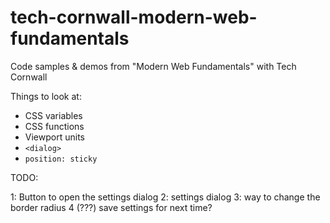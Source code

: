 # tech-cornwall-modern-web-fundamentals
Code samples &amp; demos from "Modern Web Fundamentals" with Tech Cornwall

Things to look at:

* CSS variables
* CSS functions
* Viewport units
* `<dialog>`
* `position: sticky`

TODO:

1: Button to open the settings dialog
2: settings dialog
3: way to change the border radius
4 (???) save settings for next time?